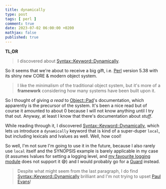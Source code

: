 ```yaml
---
title: dynamically
type: post
tags: [ perl ]
comment: true
date: 2023-07-02 06:00:00 +0200
mathjax: false
published: true
---
```


**TL;DR**

> I discovered about [Syntax::Keyword::Dynamically][].

So it seems that we're about to receive a big gift, i.e. [Perl][] version
5.38 with its shiny new CORE & modern object system.

> I like the minimalism of the traditional object system, but it's more of a
> **framework** considering how many systems have been built upon it.

So I thought of giving *a read* to [Object::Pad][]'s documentation, which
apparently is the precursor of the system. It's been a nice read but of
course it amounted to about 0 because I will not know anything until I try
that out. Anyway, at least I know that there's documentation about *stuff*.

While reading through it, I discovered [Syntax::Keyword::Dynamically][],
which lets us introduce a `dynamically` keyword that is kind of a
super-duper `local`, but including lexicals and lvalues as well. Well, how
cool!

So well, I'm not sure I'm going to use it in the future, because I also
rarely use `local` itself and the SYNOPSIS example is barely applicable in
my case (it assumes lvalues for setting a logging level, and [my favourite
logging module][Log::Log4perl::Tiny] does not support it 😅) and I would
probably go for a [Guard][] instead.

> Despite what might seem from the last paragraph, I do find
> [Syntax::Keyword::Dynamically][] brilliant and I'm not trying to upset
> [Paul Evans][]!

[Perl]: https://www.perl.org/
[Syntax::Keyword::Dynamically]: https://metacpan.org/pod/Syntax::Keyword::Dynamically
[Object::Pad]: https://metacpan.org/pod/Object::Pad
[Guard]: https://metacpan.org/pod/Guard
[Paul Evans]: http://www.leonerd.org.uk/
[Log::Log4perl::Tiny]: https://metacpan.org/pod/Log::Log4perl::Tiny
